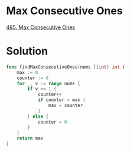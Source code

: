 # Max Consecutive Ones

[485. Max Consecutive Ones](https://leetcode.com/problems/max-consecutive-ones/description/)


# Solution

```go
func findMaxConsecutiveOnes(nums []int) int {
    max := 0
    counter := 0
    for _, v := range nums {
        if v == 1 {
            counter++
            if counter > max {
                max = counter
            }
        } else {
            counter = 0
        }
    }
    return max
}
```
